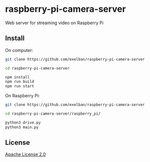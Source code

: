 # raspberry-pi-camera-server
Web server for streaming video on Raspberry Pi

## Install

On computer:
```sh
git clone https://github.com/exelban/raspberry-pi-camera-server

cd raspberry-pi-camera-server

npm install
npm run build
npm run start
```

On Raspberry Pi:
```sh
git clone https://github.com/exelban/raspberry-pi-camera-server

cd raspberry-pi-camera-server/raspberry_pi/

python3 drive.py
python3 main.py
```


## License
[Apache License 2.0](https://github.com/exelban/raspberry-pi-camera-server/blob/master/LICENSE)

